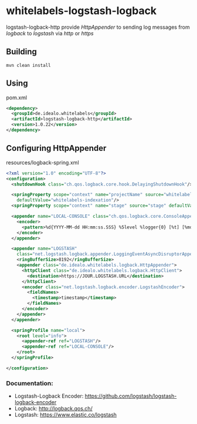 # whitelabels-logstash-logback

logstash-logback-http provide *HttpAppender* to sending log messages from _logback_ to _logstash_ via *http* or *https*

## Building
``` shell
mvn clean install
```

## Using
pom.xml
```xml
<dependency>
  <groupId>de.idealo.whitelabels</groupId>
  <artifactId>logstash-logback-http</artifactId>
  <version>1.0.22</version>
</dependency>
```

## Configuring HttpAppender
resources/logback-spring.xml

```xml
<?xml version="1.0" encoding="UTF-8"?>
<configuration>
  <shutdownHook class="ch.qos.logback.core.hook.DelayingShutdownHook"/>

  <springProperty scope="context" name="projectName" source="whitelabels.project-name"
    defaultValue="whitelabels-indexation"/>
  <springProperty scope="context" name="stage" source="stage" defaultValue="local"/>

  <appender name="LOCAL-CONSOLE" class="ch.qos.logback.core.ConsoleAppender">
    <encoder>
      <pattern>%d{YYYY-MM-dd HH:mm:ss.SSS} %5level %logger{0} [%t] [%mdc] - %msg%n</pattern>
    </encoder>
  </appender>

  <appender name="LOGSTASH"
    class="net.logstash.logback.appender.LoggingEventAsyncDisruptorAppender">
    <ringBufferSize>8192</ringBufferSize>
    <appender class="de.idealo.whitelabels.logback.HttpAppender">
      <httpClient class="de.idealo.whitelabels.logback.HttpClient">
        <destination>https://JOUR.LOGSTASH.URL</destination>
      </httpClient>
      <encoder class="net.logstash.logback.encoder.LogstashEncoder">
        <fieldNames>
          <timestamp>timestamp</timestamp>
        </fieldNames>
      </encoder>
    </appender>
  </appender>

  <springProfile name="local">
    <root level="info">
      <appender-ref ref="LOGSTASH"/>
      <appender-ref ref="LOCAL-CONSOLE"/>
    </root>
  </springProfile>

</configuration>
```

### Documentation:
* Logstash-Logback Encoder: https://github.com/logstash/logstash-logback-encoder
* Logback: http://logback.qos.ch/
* Logstash: https://www.elastic.co/logstash
